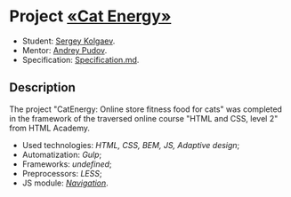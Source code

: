 # Project [«Cat Energy»](https://shooouuun.github.io/catenergy/)  
* Student: [Sergey Kolgaev](https://up.htmlacademy.ru/adaptive/16/user/44300).
* Mentor: [Andrey Pudov](https://htmlacademy.ru/profile/kamelot43).
* Specification: [Specification.md](https://github.com/Shooouuun/catenergy/blob/master/specification.md).

## Description
The project "CatEnergy: Online store fitness food for cats" was completed in the framework of the traversed online course "HTML and CSS, level 2" from HTML Academy. 

* Used technologies: _HTML, CSS, BEM, JS, Adaptive design_;
* Automatization: _Gulp_;
* Frameworks: _undefined_;
* Preprocessors: _LESS_;
* JS module: _[Navigation](https://github.com/Shooouuun/catenergy/blob/master/source/js/script.js)_.
